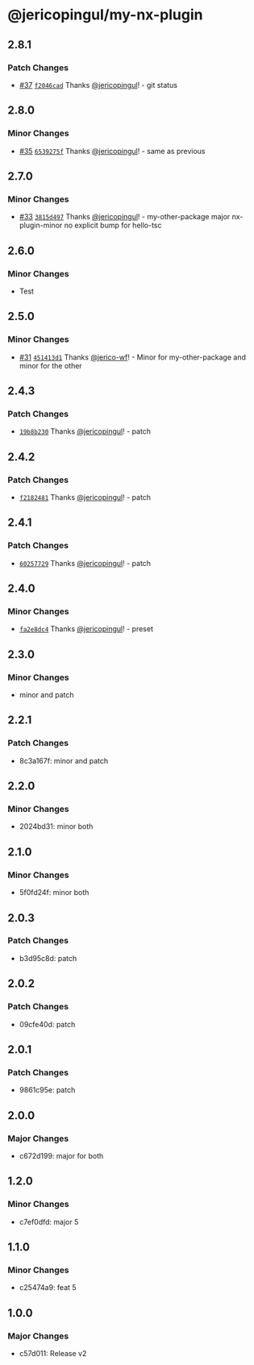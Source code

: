# @jericopingul/my-nx-plugin

## 2.8.1

### Patch Changes

- [#37](https://github.com/jericopingul/nx-npm/pull/37) [`f2046cad`](https://github.com/jericopingul/nx-npm/commit/f2046cad3a49bef174e475fa00acd010e242ec4a) Thanks [@jericopingul](https://github.com/jericopingul)! - git status

## 2.8.0

### Minor Changes

- [#35](https://github.com/jericopingul/nx-npm/pull/35) [`6539275f`](https://github.com/jericopingul/nx-npm/commit/6539275fb37fe2ea025c2b90f88d5a86b8f6b38f) Thanks [@jericopingul](https://github.com/jericopingul)! - same as previous

## 2.7.0

### Minor Changes

- [#33](https://github.com/jericopingul/nx-npm/pull/33) [`3815d497`](https://github.com/jericopingul/nx-npm/commit/3815d49764c287ab4053248d4e4fcc7c3f3f5e39) Thanks [@jericopingul](https://github.com/jericopingul)! - my-other-package major nx-plugin-minor no explicit bump for hello-tsc

## 2.6.0

### Minor Changes

- Test

## 2.5.0

### Minor Changes

- [#31](https://github.com/jericopingul/nx-npm/pull/31) [`451413d1`](https://github.com/jericopingul/nx-npm/commit/451413d1166b3b1f695931b755be3f4f26e9afc7) Thanks [@jerico-wf](https://github.com/jerico-wf)! - Minor for my-other-package and minor for the other

## 2.4.3

### Patch Changes

- [`19b8b230`](https://github.com/jericopingul/nx-npm/commit/19b8b230cb87397329d121bea281efd82e9957df) Thanks [@jericopingul](https://github.com/jericopingul)! - patch

## 2.4.2

### Patch Changes

- [`f2182481`](https://github.com/jericopingul/nx-npm/commit/f2182481ed6098b03810240b6d0b4a748ea79483) Thanks [@jericopingul](https://github.com/jericopingul)! - patch

## 2.4.1

### Patch Changes

- [`60257729`](https://github.com/jericopingul/nx-npm/commit/602577298b789eceaaf4b16bafaf1569d3a16b0e) Thanks [@jericopingul](https://github.com/jericopingul)! - patch

## 2.4.0

### Minor Changes

- [`fa2e8dc4`](https://github.com/jericopingul/nx-npm/commit/fa2e8dc4ef7222bc3ab8b440f536d348b013fdc5) Thanks [@jericopingul](https://github.com/jericopingul)! - preset

## 2.3.0

### Minor Changes

- minor and patch

## 2.2.1

### Patch Changes

- 8c3a167f: minor and patch

## 2.2.0

### Minor Changes

- 2024bd31: minor both

## 2.1.0

### Minor Changes

- 5f0fd24f: minor both

## 2.0.3

### Patch Changes

- b3d95c8d: patch

## 2.0.2

### Patch Changes

- 09cfe40d: patch

## 2.0.1

### Patch Changes

- 9861c95e: patch

## 2.0.0

### Major Changes

- c672d199: major for both

## 1.2.0

### Minor Changes

- c7ef0dfd: major 5

## 1.1.0

### Minor Changes

- c25474a9: feat 5

## 1.0.0

### Major Changes

- c57d011: Release v2
